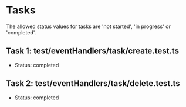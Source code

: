 # Tasks

The allowed status values for tasks are 'not started', 'in progress' or 'completed'.

## Task 1: test/eventHandlers/task/create.test.ts
* Status: completed

## Task 2: test/eventHandlers/task/delete.test.ts
* Status: completed